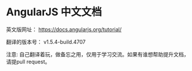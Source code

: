 # AngularJS 中文文档

英文版网址： https://docs.angularjs.org/tutorial/

翻译的版本号： v1.5.4-build.4707

注意:
自己翻译着玩，做备忘之用，仅用于学习交流。如果有谁想帮助提升文档，请提pull request。
